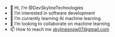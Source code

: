 - 👋 Hi, I’m @DevSkylineTechnologies
- 👀 I’m interested in software development
- 🌱 I’m currently learning AI machine learning
- 💞️ I’m looking to collaborate on machine learning
- 📫 How to reach me skylinesnow07@gmail.com

<!---
DevSkylineTechnologies/DevSkylineTechnologies is a ✨ special ✨ repository because its `README.md` (this file) appears on your GitHub profile.
You can click the Preview link to take a look at your changes.
--->
